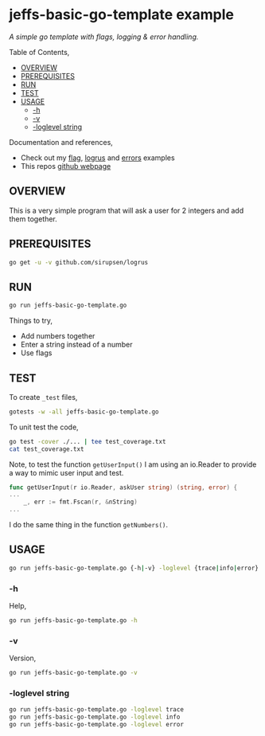 # jeffs-basic-go-template example

_A simple go template with flags, logging & error handling._

Table of Contents,

* [OVERVIEW](https://github.com/JeffDeCola/my-go-examples/tree/master/jeffs-go-templates/jeffs-basic-go-template#overview)
* [PREREQUISITES](https://github.com/JeffDeCola/my-go-examples/tree/master/jeffs-go-templates/jeffs-basic-go-template#prerequisites)
* [RUN](https://github.com/JeffDeCola/my-go-examples/tree/master/jeffs-go-templates/jeffs-basic-go-template#run)
* [TEST](https://github.com/JeffDeCola/my-go-examples/tree/master/jeffs-go-templates/jeffs-basic-go-template#test)
* [USAGE](https://github.com/JeffDeCola/my-go-examples/tree/master/jeffs-go-templates/jeffs-basic-go-template#usage)
  * [-h](https://github.com/JeffDeCola/my-go-examples/tree/master/jeffs-go-templates/jeffs-basic-go-template#-h)
  * [-v](https://github.com/JeffDeCola/my-go-examples/tree/master/jeffs-go-templates/jeffs-basic-go-template#-v)
  * [-loglevel string](https://github.com/JeffDeCola/my-go-examples/tree/master/jeffs-go-templates/jeffs-basic-go-template#-loglevel-string)

Documentation and references,

* Check out my [flag](https://github.com/JeffDeCola/my-go-examples/tree/master/packages/flag),
  [logrus](https://github.com/JeffDeCola/my-go-examples/tree/master/packages/logrus)
  and
  [errors](https://github.com/JeffDeCola/my-go-examples/tree/master/packages/errors)
  examples
* This repos [github webpage](https://jeffdecola.github.io/my-go-examples/)

## OVERVIEW

This is a very simple program that will ask a user for 2 integers
and add them together.

## PREREQUISITES

```bash
go get -u -v github.com/sirupsen/logrus
```

## RUN

```bash
go run jeffs-basic-go-template.go
```

Things to try,

* Add numbers together
* Enter a string instead of a number
* Use flags

## TEST

To create `_test` files,

```bash
gotests -w -all jeffs-basic-go-template.go
```

To unit test the code,

```bash
go test -cover ./... | tee test_coverage.txt
cat test_coverage.txt
```

Note, to test the function `getUserInput()` I am using an io.Reader to provide
a way to mimic user input and test.

```go
func getUserInput(r io.Reader, askUser string) (string, error) {
...
    _, err := fmt.Fscan(r, &nString)
...
```

I do the same thing in the function `getNumbers()`.

## USAGE

```bash
go run jeffs-basic-go-template.go {-h|-v} -loglevel {trace|info|error}
```

### -h

Help,

```bash
go run jeffs-basic-go-template.go -h
```

### -v

Version,

```bash
go run jeffs-basic-go-template.go -v
```

### -loglevel string

```bash
go run jeffs-basic-go-template.go -loglevel trace
go run jeffs-basic-go-template.go -loglevel info
go run jeffs-basic-go-template.go -loglevel error
```

